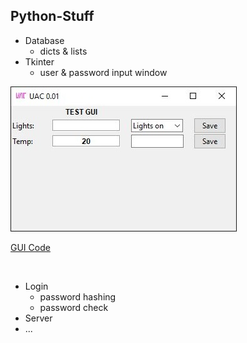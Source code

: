 ## Python-Stuff

- Database
  - dicts & lists
- Tkinter
  - user & password input window
 
 
 ![gui](https://github.com/dse-bits/Python-Stuff/blob/main/window.JPG)
 
 [GUI Code](https://github.com/dse-bits/Python-Stuff/blob/main/gui_test.py)
 
```python:https://github.com/dse-bits/Python-Stuff/blob/5545783456f035abd4559907c43f9c024a718372/gui_test.py
 
```




- Login
  - password hashing
  - password check
- Server
- ...
